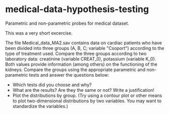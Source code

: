 # medical-data-hypothesis-testing
Parametric and non-parametric probes for medical dataset.

This was a very short excercise.

The file Medical_data_MA2.sav contains data on cardiac patients who have been divided into three groups (A, B, C; variable "Csoport") according to the type of treatment used. Compare the three groups according to two laboratory data: creatinine (variable CREAT_0), potassium (variable K_0). Both values provide information (among others) on the functioning of the kidneys.
Compare the groups using the appropriate parametric and non-parametric tests and answer the questions below:
- Which tests did you choose and why?
- What are the results? Are they the same or not? Write a justification!
- Plot the distributions by group. (Try using a contour plot or other means to plot two-dimensional distributions by two variables. You may want to standardize the variables.)
